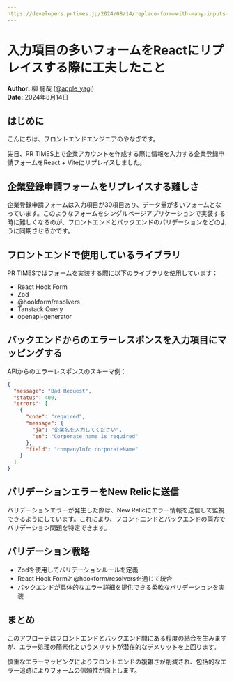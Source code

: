 ```yaml
---
https://developers.prtimes.jp/2024/08/14/replace-form-with-many-inputs-tips/
---
```


# 入力項目の多いフォームをReactにリプレイスする際に工夫したこと

**Author:** 柳 龍哉 ([@apple_yagi](https://twitter.com/apple_yagi))  
**Date:** 2024年8月14日

## はじめに

こんにちは、フロントエンドエンジニアのやなぎです。

先日、PR TIMES上で企業アカウントを作成する際に情報を入力する企業登録申請フォームをReact + Viteにリプレイスしました。

## 企業登録申請フォームをリプレイスする難しさ

企業登録申請フォームは入力項目が30項目あり、データ量が多いフォームとなっています。このようなフォームをシングルページアプリケーションで実装する時に難しくなるのが、フロントエンドとバックエンドのバリデーションをどのように同期させるかです。

## フロントエンドで使用しているライブラリ

PR TIMESではフォームを実装する際に以下のライブラリを使用しています：

- React Hook Form
- Zod
- @hookform/resolvers
- Tanstack Query
- openapi-generator

## バックエンドからのエラーレスポンスを入力項目にマッピングする

APIからのエラーレスポンスのスキーマ例：

```json
{
  "message": "Bad Request",
  "status": 400,
  "errors": [
    {
      "code": "required",
      "message": {
        "ja": "企業名を入力してください",
        "en": "Corporate name is required"
      },
      "field": "companyInfo.corporateName"
    }
  ]
}
```

## バリデーションエラーをNew Relicに送信

バリデーションエラーが発生した際は、New Relicにエラー情報を送信して監視できるようにしています。これにより、フロントエンドとバックエンドの両方でバリデーション問題を特定できます。

## バリデーション戦略

- Zodを使用してバリデーションルールを定義
- React Hook Formと@hookform/resolversを通じて統合
- バックエンドが具体的なエラー詳細を提供できる柔軟なバリデーションを実装

## まとめ

このアプローチはフロントエンドとバックエンド間にある程度の結合を生みますが、エラー処理の簡素化というメリットが潜在的なデメリットを上回ります。

慎重なエラーマッピングによりフロントエンドの複雑さが削減され、包括的なエラー追跡によりフォームの信頼性が向上します。
